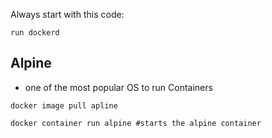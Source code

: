 Always start with this code:

```
run dockerd
```

## Alpine

- one of the most popular OS to run Containers

```docker
docker image pull apline
```

```docker
docker container run alpine #starts the alpine container
```
